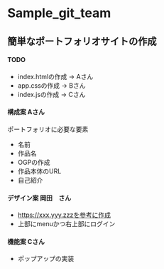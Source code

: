 # Sample_git_team

## 簡単なポートフォリオサイトの作成
#### TODO

* index.htmlの作成 -> Aさん
* app.cssの作成 -> Bさん
* index.jsの作成 -> Cさん

#### 構成案 Aさん
ポートフォリオに必要な要素
- 名前
- 作品名
- OGPの作成
- 作品本体のURL
- 自己紹介

#### デザイン案 岡田　さん
* https://xxx.yyy.zzzを参考に作成
* 上部にmenuかつ右上部にログイン

#### 機能案 Cさん

* ポップアップの実装
